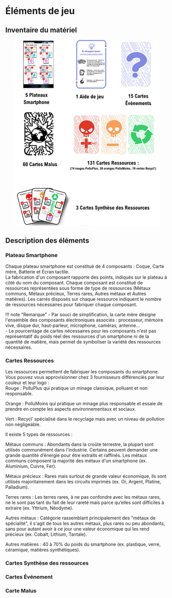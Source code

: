 # Éléments de jeu
## Inventaire du matériel
<center>
    <img alt="InventaireMateriel.png" src="../img/InventaireMateriel.png" width="450" />
</center>

## Description des éléments   

### Plateau Smartphone  
Chaque plateau smartphone est constitué de 4 composants : Coque, Carte mère, Batterie et Écran tactile.    
La fabrication d'un composant rapporte des points, indiqués sur le plateau à côté du nom du composant. 
Chaque composant est constitué de ressources représentées sous forme de type de ressources (Métaux communs, Métaux précieux, Terres rares, Autres métaux et Autres matières).
Les carrés disposés sur chaque ressource indiquent le nombre de ressources nécessaires pour fabriquer chaque composant.  

!!! note "Remarque"
    - Par souci de simplification, la carte mère désigne l'ensemble des composants électroniques associés : processeur, mémoire vive, disque dur, haut-parleur, microphone, caméras, antenne...  
    - Le pourcentage de cartes nécessaires pour les composants n'est pas représentatif du poids réel des ressources d'un smartphone ni de la quantité de matière, mais permet de symboliser la variété des ressources nécessaires.

### Cartes Ressources 
Les ressources permettent de fabriquer les composants du smartphone.
Vous pouvez vous approvisionner chez 3 fournisseurs différenciés par leur couleur et leur logo :  
Rouge : PolluPlus
qui pratique un minage classique, polluant et non responsable.  

Orange : PolluMoins
qui pratique un minage plus responsable et essaie de prendre en compte les aspects environnementaux et sociaux.  

Vert : Recycl’
spécialisé dans le recyclage mais avec un niveau de pollution non négligeable.

Il existe 5 types de ressources :  

Métaux communs : Abondants dans la croûte terrestre, la plupart sont utilisés communément dans l'industrie. Certains peuvent demander une grande quantité d’énergie pour être extraits et raffinés. Les métaux communs composent la majorité des métaux d'un smartphone (ex. Aluminium, Cuivre, Fer).  

Métaux précieux : Rares mais surtout de grande valeur économique, ils sont utilisés majoritairement dans les circuits imprimés (ex. Or, Argent, Platine, Palladium).  

Terres rares : Les terres rares, à ne pas confondre avec les métaux rares, ne le sont pas tant du fait de leur rareté mais parce qu’elles sont difficiles à extraire (ex. Yttrium, Néodyme).  

Autres métaux : Catégorie rassemblant principalement des "métaux de spécialité", il s'agit de tous les autres métaux, plus rares ou peu abondants, sans pour autant avoir à ce jour une valeur économique qui les rend précieux (ex. Cobalt, Lithium, Tantale).  

Autres matières : 40 à 70% du poids du smartphone (ex. plastique, verre, céramique, matières synthétiques).  

### Cartes Synthèse des ressources  
### Cartes Événement  
### Carte Malus

